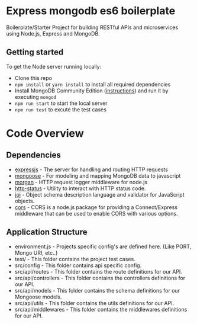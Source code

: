 # Express mongodb es6 boilerplate

Boilerplate/Starter Project for building RESTful APIs and microservices using Node.js, Express and MongoDB.

## Getting started

To get the Node server running locally:

- Clone this repo
- `npm install` or `yarn install` to install all required dependencies
- Install MongoDB Community Edition ([instructions](https://docs.mongodb.com/manual/installation/#tutorials)) and run it by executing `mongod`
- `npm run start` to start the local server
- `npm run test` to excute the test cases

# Code Overview

## Dependencies

- [expressjs](https://github.com/expressjs/express) - The server for handling and routing HTTP requests
- [mongoose](https://github.com/Automattic/mongoose) - For modeling and mapping MongoDB data to javascript
- [morgan](https://github.com/expressjs/morgan) - HTTP request logger middleware for node.js
- [http-status](https://github.com/wdavidw/node-http-status) - Utility to interact with HTTP status code.
- [joi](github.com/hapijs/joi) - Object schema description language and validator for JavaScript objects.
- [cors](github.com/expressjs/cors) - CORS is a node.js package for providing a Connect/Express middleware that can be used to enable CORS with various options.

## Application Structure

- environment.js - Projects specific config's are defined here. (Like PORT, Mongo URI, etc..)
- test/ - This folder contains the project test cases.
- src/config  - This folder contains api specific config.
- src/api/routes  - This folder contains the route definitions for our API.
- src/api/controllers  - This folder contains the controllers definitions for our API.
- src/api/models  - This folder contains the schema definitions for our Mongoose models.
- src/api/utils  - This folder contains the utils definitions for our API.
- src/api/middlewares  - This folder contains the middlewares definitions for our API.




